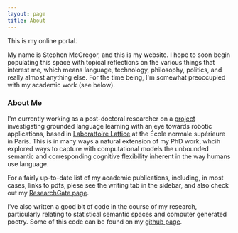 ```yaml
---
layout: page
title: About
---
```


<p class="message">
  This is my online portal.
</p>

My name is Stephen McGregor, and this is my website.  I hope to soon begin populating this space with topical reflections on the various things that interest me, which means language, technology, philosophy, politics, and really almost anything else.  For the time being, I'm somewhat preoccupied with my academic work (see below).

### About Me

I'm currently working as a post-doctoral researcher on a [project](http://www.chistera.eu/projects/atlantis) investigating grounded language learning with an eye towards robotic applications, based in [Laborattoire Lattice](http://lattice.cnrs.fr/?lang=fr) at the École normale supérieure in Paris.  This is in many ways a natural extension of my PhD work, whcih explored ways to capture with computational models the unbounded semantic and corresponding cognitive flexibility inherent in the way humans use language.

For a fairly up-to-date list of my academic publications, including, in most cases, links to pdfs, plese see the writing tab in the sidebar, and also check out my [ResearchGate page](https://www.researchgate.net/profile/Stephen_Mcgregor).

I've also written a good bit of code in the course of my research, particularly relating to statistical semantic spaces and computer generated poetry.  Some of this code can be found on my [github page](https://github.com/masteradamo?tab=repositories).
